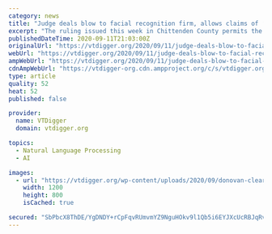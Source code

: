 ```yaml
---
category: news
title: "Judge deals blow to facial recognition firm, allows claims of ‘deception’ to proceed"
excerpt: "The ruling issued this week in Chittenden County permits the Vermont’s Attorney General’s Office to move ahead in its lawsuit against Clearview AI over the gathering and use of online photos of Vermonters."
publishedDateTime: 2020-09-11T21:03:00Z
originalUrl: "https://vtdigger.org/2020/09/11/judge-deals-blow-to-facial-recognition-firm-allows-claims-of-deception-to-proceed/"
webUrl: "https://vtdigger.org/2020/09/11/judge-deals-blow-to-facial-recognition-firm-allows-claims-of-deception-to-proceed/"
ampWebUrl: "https://vtdigger.org/2020/09/11/judge-deals-blow-to-facial-recognition-firm-allows-claims-of-deception-to-proceed/amp/"
cdnAmpWebUrl: "https://vtdigger-org.cdn.ampproject.org/c/s/vtdigger.org/2020/09/11/judge-deals-blow-to-facial-recognition-firm-allows-claims-of-deception-to-proceed/amp/"
type: article
quality: 52
heat: 52
published: false

provider:
  name: VTDigger
  domain: vtdigger.org

topics:
  - Natural Language Processing
  - AI

images:
  - url: "https://vtdigger.org/wp-content/uploads/2020/09/donovan-clearview.jpg"
    width: 1200
    height: 800
    isCached: true

secured: "SbPbcX8ThDE/YgDNDY+rCpFqvRUmvmYZ9NguHOkv9l1Qb5i6EYJXcUcRBJqRvgKPiQHUPa1JDKgCH4DuxtWS6XhDqRNp/7lex5UCVG5phDDjQBeWgXNASf/j41f93X+OFDhne9snSRoGFXzzPe7t4R8J1n1reA+2N60uAD64ATw86QtG2VSwpySbCzz3BktQx3Opuw5tVBalZ82tXnePd899jLQTI1t2LZhNk0RAOP6mL0qH+KU4yldRiN1NEYG54RY4N7HjVcrYGUxD+CAuaSPc14ms+rANqjW0molEDQPKGivWR+TDz8xEhTHuhlOslPq1YirHBneYxaVy8gfg+fjFOfBtTrXHctjRoB67lY4=;VAfrrnGIm8DLsS+OnuPRvA=="
---
```


